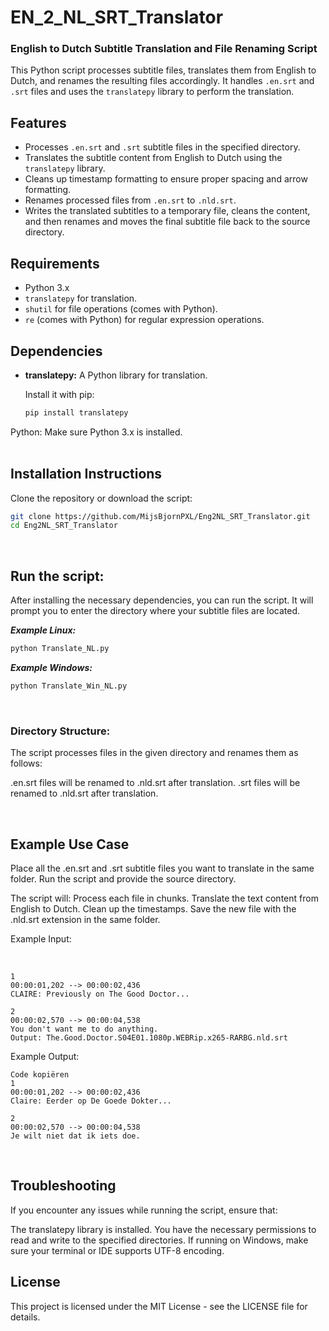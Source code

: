 # EN_2_NL_SRT_Translator

### English to Dutch Subtitle Translation and File Renaming Script

This Python script processes subtitle files, translates them from English to Dutch, and renames the resulting files accordingly. It handles `.en.srt` and `.srt` files and uses the `translatepy` library to perform the translation.
<br>

## Features

- Processes `.en.srt` and `.srt` subtitle files in the specified directory.
- Translates the subtitle content from English to Dutch using the `translatepy` library.
- Cleans up timestamp formatting to ensure proper spacing and arrow formatting.
- Renames processed files from `.en.srt` to `.nld.srt`.
- Writes the translated subtitles to a temporary file, cleans the content, and then renames and moves the final subtitle file back to the source directory.


## Requirements

- Python 3.x
- `translatepy` for translation.
- `shutil` for file operations (comes with Python).
- `re` (comes with Python) for regular expression operations.


## Dependencies

- **translatepy:** A Python library for translation.

   Install it with pip:
   ```bash
   pip install translatepy

Python: Make sure Python 3.x is installed.
<br>
<br>

## Installation Instructions

Clone the repository or download the script:

```bash
git clone https://github.com/MijsBjornPXL/Eng2NL_SRT_Translator.git
cd Eng2NL_SRT_Translator
```
<br>

## Run the script:

After installing the necessary dependencies, you can run the script. It will prompt you to enter the directory where your subtitle files are located.

**_Example Linux:_**

```bash
python Translate_NL.py
```

**_Example Windows:_**

```bash
python Translate_Win_NL.py
```
<br>

### Directory Structure:

The script processes files in the given directory and renames them as follows:

.en.srt files will be renamed to .nld.srt after translation.
.srt files will be renamed to .nld.srt after translation.

<br>

## Example Use Case

Place all the .en.srt and .srt subtitle files you want to translate in the same folder.
Run the script and provide the source directory.

The script will:
Process each file in chunks.
Translate the text content from English to Dutch.
Clean up the timestamps.
Save the new file with the .nld.srt extension in the same folder.
<br>

Example Input:

<br>

```plaintext
1
00:00:01,202 --> 00:00:02,436
CLAIRE: Previously on The Good Doctor...

2
00:00:02,570 --> 00:00:04,538
You don't want me to do anything.
Output: The.Good.Doctor.S04E01.1080p.WEBRip.x265-RARBG.nld.srt
```

Example Output:

```plaintext
Code kopiëren
1
00:00:01,202 --> 00:00:02,436
Claire: Eerder op De Goede Dokter...

2
00:00:02,570 --> 00:00:04,538
Je wilt niet dat ik iets doe.
```
<br>

## Troubleshooting

If you encounter any issues while running the script, ensure that:

The translatepy library is installed.
You have the necessary permissions to read and write to the specified directories.
If running on Windows, make sure your terminal or IDE supports UTF-8 encoding.

## License

This project is licensed under the MIT License - see the LICENSE file for details.


